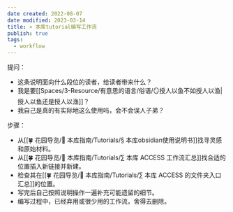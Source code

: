 ```yaml
---
date created: 2022-08-07
date modified: 2023-03-14
title: » 本库tutorial编写工作流
publish: true
tags:
  - workflow
---
```

提问：

- 这条说明面向什么段位的读者，给读者带来什么？
- 我是要[[Spaces/3-Resource/有意思的语言/俗语/🪞授人以鱼不如授人以渔\|授人以鱼还是授人以渔]]？
- 我自己是真的有实际地这么使用吗，会不会误人子弟？

步骤：

- 从[[🍀 花园导览/🧰 本库指南/Tutorials/§ 本库obsidian使用说明书]]找寻灵感和原始材料。
- 从[[🍀 花园导览/🧰 本库指南/Tutorials/∑ 本库 ACCESS 工作流汇总]]找合适的位置插入新链接并新建。
- 检查其在[[🍀 花园导览/🧰 本库指南/Tutorials/∑ 本库 ACCESS 的文件夹入口汇总]]的位置。
- 写完后自己按照说明操作一遍补充可能遗留的细节。
- 编写过程中，已经弃用或很少用的工作流，舍得去删除。